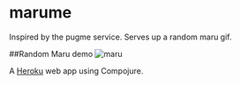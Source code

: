 # marume

Inspired by the pugme service. Serves up a random maru gif.

##Random Maru demo
![maru](http://marume.herokuapp.com/random.gif)

A [Heroku](http://www.heroku.com) web app using Compojure.
